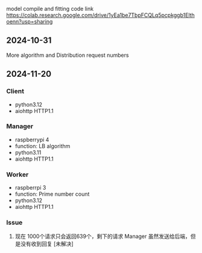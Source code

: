 model compile and fitting code link
https://colab.research.google.com/drive/1yEa1be7TbpFCQLq5pcpkggb1Elthoenn?usp=sharing



## 2024-10-31
More algorithm and Distribution request numbers


## 2024-11-20
### Client
- python3.12
- aiohttp HTTP1.1

### Manager
- raspberrypi 4
- function: LB algorithm
- python3.11
- aiohttp HTTP1.1

### Worker
- raspberrpi 3
- function: Prime number count
- python3.12
- aiohttp HTTP1.1

### Issue
1. 现在 1000个请求只会返回639个，剩下的请求 Manager 虽然发送给后端，但是没有收到回复 [未解决]